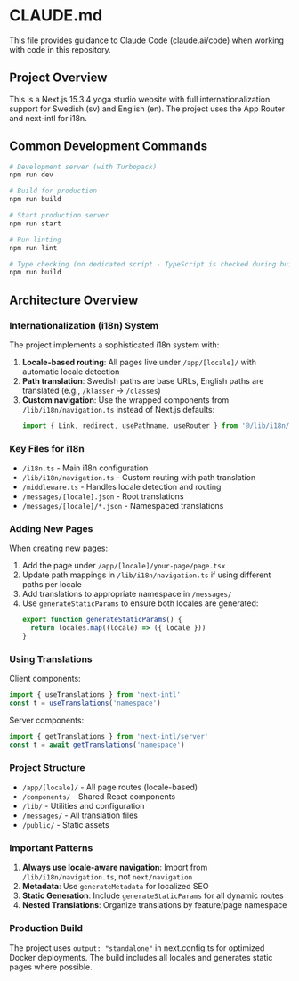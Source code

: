 # CLAUDE.md

This file provides guidance to Claude Code (claude.ai/code) when working with code in this repository.

## Project Overview

This is a Next.js 15.3.4 yoga studio website with full internationalization support for Swedish (sv) and English (en). The project uses the App Router and next-intl for i18n.

## Common Development Commands

```bash
# Development server (with Turbopack)
npm run dev

# Build for production
npm run build

# Start production server
npm run start

# Run linting
npm run lint

# Type checking (no dedicated script - TypeScript is checked during build)
npm run build
```

## Architecture Overview

### Internationalization (i18n) System

The project implements a sophisticated i18n system with:

1. **Locale-based routing**: All pages live under `/app/[locale]/` with automatic locale detection
2. **Path translation**: Swedish paths are base URLs, English paths are translated (e.g., `/klasser` → `/classes`)
3. **Custom navigation**: Use the wrapped components from `/lib/i18n/navigation.ts` instead of Next.js defaults:
   ```typescript
   import { Link, redirect, usePathname, useRouter } from '@/lib/i18n/navigation'
   ```

### Key Files for i18n

- `/i18n.ts` - Main i18n configuration
- `/lib/i18n/navigation.ts` - Custom routing with path translation
- `/middleware.ts` - Handles locale detection and routing
- `/messages/[locale].json` - Root translations
- `/messages/[locale]/*.json` - Namespaced translations

### Adding New Pages

When creating new pages:

1. Add the page under `/app/[locale]/your-page/page.tsx`
2. Update path mappings in `/lib/i18n/navigation.ts` if using different paths per locale
3. Add translations to appropriate namespace in `/messages/`
4. Use `generateStaticParams` to ensure both locales are generated:
   ```typescript
   export function generateStaticParams() {
     return locales.map((locale) => ({ locale }))
   }
   ```

### Using Translations

Client components:
```typescript
import { useTranslations } from 'next-intl'
const t = useTranslations('namespace')
```

Server components:
```typescript
import { getTranslations } from 'next-intl/server'
const t = await getTranslations('namespace')
```

### Project Structure

- `/app/[locale]/` - All page routes (locale-based)
- `/components/` - Shared React components
- `/lib/` - Utilities and configuration
- `/messages/` - All translation files
- `/public/` - Static assets

### Important Patterns

1. **Always use locale-aware navigation**: Import from `/lib/i18n/navigation.ts`, not `next/navigation`
2. **Metadata**: Use `generateMetadata` for localized SEO
3. **Static Generation**: Include `generateStaticParams` for all dynamic routes
4. **Nested Translations**: Organize translations by feature/page namespace

### Production Build

The project uses `output: "standalone"` in next.config.ts for optimized Docker deployments. The build includes all locales and generates static pages where possible.